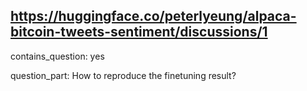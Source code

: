 ## https://huggingface.co/peterlyeung/alpaca-bitcoin-tweets-sentiment/discussions/1

contains_question: yes

question_part: How to reproduce the finetuning result?
